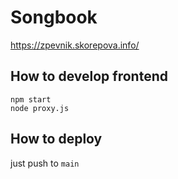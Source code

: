 # Songbook

https://zpevnik.skorepova.info/

## How to develop frontend

```
npm start
node proxy.js
```

## How to deploy

just push to `main`
